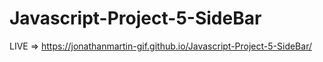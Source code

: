 # Javascript-Project-5-SideBar


LIVE => https://jonathanmartin-gif.github.io/Javascript-Project-5-SideBar/

